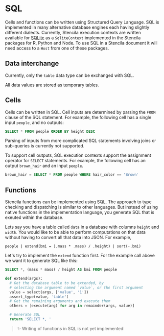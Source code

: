 # SQL

Cells and functions can be written using Structured Query Language. SQL is implemented in many alternative database engines each having slightly different dialects. Currently, Stencila execution contexts are written available for [SQLite](https://www.sqlite.org/) as a `SqliteContext` implemented in the Stencila packages for R, Python and Node. To use SQL in a Stencila document it will need access to a `Host` from one of these packages.

## Data interchange

Currently, only the `table` data type can be exchanged with SQL.

All data values are stored as temporary tables.

## Cells

Cells can be written in SQL. Cell inputs are determined by parsing the `FROM` clause of the SQL statement. For example, the following cell has a single input `people`, and no outputs:

```sql
SELECT * FROM people ORDER BY height DESC
```

Parsing of inputs from more complicated SQL statements involving joins or sub-queries is currently not supported.

To support cell outputs, SQL execution contexts support the assignment operator for `SELECT` statements. For example, the following cell has an output `brown_hair` and an input `people`.

```sql
brown_hair = SELECT * FROM people WHERE hair_color == 'Brown'
```

## Functions

Stencila functions can be implemented using SQL. The approach to type checking and dispatching is similar to other languages. But instead of using native functions in the implementation language, you generate SQL that is exeuted within the database.

Lets say you have a table called `data` in a database with columns `height` and `width`. You would like to be able to perform computations on that data without having to convert all that data into JSON. For example, 

```mini
people | extend(bmi = (.mass * .mass) / .height) | sort(-.bmi)
```

Let's try to implement the `extend` function first. For the example call above we want it to generate SQL like this:

```sql
SELECT *, (mass * mass) / height AS bmi FROM people
```

```python
def extend(args):
  # Get the database table to be extended, by
  # selecting the argument named `value`, or the first argument
  value = select(args, ['value', '1'])
  assert_type(value, 'table')
  # Get the remaining arguments and execute them
  others = [execute(arg) for arg in remainder(args, value)]

  # Generate SQL
  return 'SELECT *, '
```

> :sparkles: Writing of functions in SQL is not yet implemented
